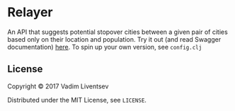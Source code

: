 # Relayer

An API that suggests potential stopover cities between a given pair of cities based only on their location and population. Try it out (and read Swagger documentation) [here](relay-er.herokuapp.com). To spin up your own version, see `config.clj`

## License

Copyright © 2017 Vadim Liventsev

Distributed under the MIT License, see `LICENSE`.
